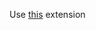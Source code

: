 Use [this](https://marketplace.visualstudio.com/items?itemName=cantonios.project-templates) extension
